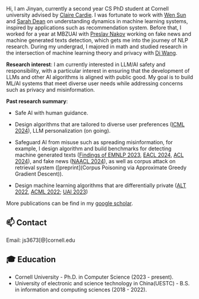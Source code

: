 Hi, I am Jinyan, currently a second year CS PhD student at Cornell university advised by [Claire Cardie](https://www.cs.cornell.edu/home/cardie/). I was fortunate to work with [Wen Sun](https://wensun.github.io/) and [Sarah Dean](https://sdean.website/) on understanding dynamics in machine learning systems, inspired by applications such as recommendation system. Before that, I worked for a year at MBZUAI with [Preslav Nakov](https://mbzuai.ac.ae/study/faculty/preslav-nakov/) working on fake news and machine generated texts detection, which gets me into the journey of NLP research. During my undergrad, I majored in math and studied research in the intersection of machine learning theory and privacy with [Di Wang](https://shao3wangdi.github.io/). 




**Research interest**: I am currently interested in LLM/AI safety and responsibility, with a particular interest in ensuring that the development of LLMs and other AI algorithms is aligned with public good. My goal is to build ML/AI systems that meet diverse user needs while addressing concerns such as privacy and misinformation. 

**Past research summary**: 
- Safe AI with human guidance. 

- Design algorithms that are tailored to diverse user preferences ([ICML 2024](https://arxiv.org/pdf/2406.01481)), LLM personalization (on going). 

- Safeguard AI from misuse such as spreading misinformation, for example, I design algorithm and build benchmarks for detecting machine generated texts ([Findings of EMNLP 2023](https://arxiv.org/pdf/2306.05540.pdf), [EACL 2024](https://arxiv.org/pdf/2305.14902), [ACL 2024](https://arxiv.org/pdf/2402.11175)), and fake news ([NAACL 2024](https://arxiv.org/pdf/2311.04917)), as well as corpus attack on retrieval system ([preprint](Corpus Poisoning via  Approximate Greedy Gradient Descent)). 

- Design machine learning algorithms that are differentially private ([ALT 2022](https://proceedings.mlr.press/v167/su22a/su22a.pdf), [ACML 2022](https://proceedings.mlr.press/v189/su23a/su23a.pdf); [UAI 2023](https://proceedings.mlr.press/v216/su23b/su23b.pdf))

More publications can be find in my [google scholar](https://scholar.google.com/citations?user=yRNsFuMAAAAJ&hl=zh-CN). 

  
## 📫 Contact
Email: js3673[@]cornell.edu



## 🎓 Education
- Cornell University - Ph.D. in Computer Science  (2023 - present). 
- University of electronic and science technology in China(UESTC) - B.S. in information and computing sciences (2018 - 2022).



